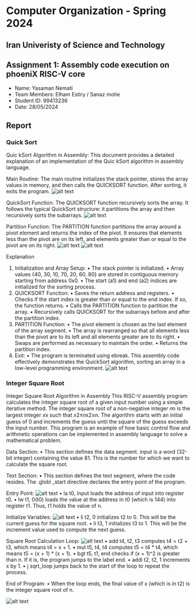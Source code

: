 Computer Organization - Spring 2024
==============================================================
## Iran Univeristy of Science and Technology
## Assignment 1: Assembly code execution on phoeniX RISC-V core

- Name: Yasaman Nemati
- Team Members: Elham Estiry / Sanaz motie
- Student ID: 99413236
- Date: 28/05/2024

## Report

### Quick Sort
Quic kSort Algorithm in Assembly:
This document provides a detailed explanation of an implementation of the Quic kSort algorithm in assembly language. 

Main Routine:
The main routine initializes the stack pointer, stores the array values in memory, and then calls the QUICKSORT function. After sorting, it exits the program.
![alt text](image-1.png)

QuickSort Function:
The QUICKSORT function recursively sorts the array. It follows the typical QuickSort structure: it partitions the array and then recursively sorts the subarrays.
![alt text](image-2.png)

Partition Function:
The PARTITION function partitions the array around a pivot element and returns the index of the pivot. It ensures that elements less than the pivot are on its left, and elements greater than or equal to the pivot are on its right.
![alt text](image-3.png)
![alt text](image-4.png)

Explanation
1.	Initialization and Array Setup:
•	The stack pointer is initialized.
•	Array values {40, 30, 10, 70, 20, 60, 80} are stored in contiguous memory starting from address 0x0.
•	The start (a1) and end (a2) indices are initialized for the sorting process.
2.	QUICKSORT Function:
•	Saves the return address and registers.
•	Checks if the start index is greater than or equal to the end index. If so, the function returns.
•	Calls the PARTITION function to partition the array.
•	Recursively calls QUICKSORT for the subarrays before and after the partition index.
3.	PARTITION Function:
•	The pivot element is chosen as the last element of the array segment.
•	The array is rearranged so that all elements less than the pivot are to its left and all elements greater are to its right.
•	Swaps are performed as necessary to maintain the order.
•	Returns the partition index.
4.	Exit:
•	The program is terminated using ebreak.
This assembly code effectively demonstrates the QuickSort algorithm, sorting an array in a low-level programming environment.
![alt text](image-5.png)


### Integer Square Root
Integer Square Root Algorithm in Assembly
This RISC-V assembly program calculates the integer square root of a given input number using a simple iterative method. The integer square root of a non-negative integer 𝑛n is the largest integer 𝑥x such that 𝑥2≤𝑛x2≤n. The algorithm starts with an initial guess of 0 and increments the guess until the square of the guess exceeds the input number. This program is an example of how basic control flow and arithmetic operations can be implemented in assembly language to solve a mathematical problem.

Data Section:
•	This section defines the data segment. input is a word (32-bit integer) containing the value 81. This is the number for which we want to calculate the square root.

Text Section:
•	This section defines the text segment, where the code resides. The .globl _start directive declares the entry point of the program.

Entry Point:
![alt text](image-6.png)
•	la t0, input loads the address of input into register t0.
•	lw t1, 0(t0) loads the value at the address in t0 (which is 144) into register t1. Thus, t1 holds the value of n.

Initialize Variables:
 ![alt text](image-7.png)
•	li t2, 0 initializes t2 to 0. This will be the current guess for the square root.
•	li t3, 1 initializes t3 to 1. This will be the increment value used to compute the next guess.

Square Root Calculation Loop:
 ![alt text](image-8.png)
•	add t4, t2, t3 computes t4 = t2 + t3, which means t4 = x + 1.
•	mul t5, t4, t4 computes t5 = t4 * t4, which means t5 = (x + 1) * (x + 1).
•	bgt t5, t1, end checks if (x + 1)^2 is greater than n. If it is, the program jumps to the label end.
•	addi t2, t2, 1 increments x by 1.
•	j sqrt_loop jumps back to the start of the loop to repeat the process.

End of Program:
•	When the loop ends, the final value of x (which is in t2) is the integer square root of n.

![alt text](image-10.png)